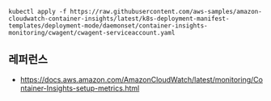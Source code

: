 

```
kubectl apply -f https://raw.githubusercontent.com/aws-samples/amazon-cloudwatch-container-insights/latest/k8s-deployment-manifest-templates/deployment-mode/daemonset/container-insights-monitoring/cwagent/cwagent-serviceaccount.yaml
```

## 레퍼런스 ##

* https://docs.aws.amazon.com/AmazonCloudWatch/latest/monitoring/Container-Insights-setup-metrics.html


